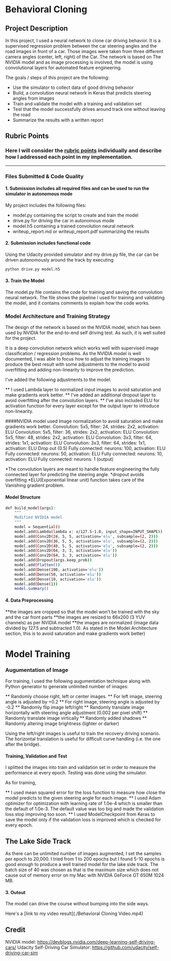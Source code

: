 # **Behavioral Cloning** 

## Project Description
In this project, I used a neural network to clone car driving behavior. It is a supervised regression problem between the car steering angles and the road images in front of a car.
Those images were taken from three different camera angles (center, left, right) of the Car.
The network is based on The NVIDIA model and as image processing is involved, the model is using convolutional layers for automated feature engineering.

The goals / steps of this project are the following:
* Use the simulator to collect data of good driving behavior
* Build, a convolution neural network in Keras that predicts steering angles from images
* Train and validate the model with a training and validation set
* Test that the model successfully drives around track one without leaving the road
* Summarize the results with a written report

## Rubric Points
### Here I will consider the [rubric points](https://review.udacity.com/#!/rubrics/432/view) individually and describe how I addressed each point in my implementation.  

---
### Files Submitted & Code Quality

#### 1. Submission includes all required files and can be used to run the simulator in autonomous mode

My project includes the following files:
* model.py containing the script to create and train the model
* drive.py for driving the car in autonomous mode
* model.h5 containing a trained convolution neural network 
* writeup_report.md or writeup_report.pdf summarizing the results

#### 2. Submission includes functional code
Using the Udacity provided simulator and my drive.py file, the car can be driven autonomously around the track by executing 
```sh
python drive.py model.h5
```

#### 3. Train the Model

The model.py file contains the code for training and saving the convolution neural network. The file shows the pipeline I used for training and validating the model, and it contains comments to explain how the code works.

### Model Architecture and Training Strategy

The design of the network is based on the NVIDIA model, which has been used by NVIDIA for the end-to-end self driving test. As such, it is well suited for the project.

It is a deep convolution network which works well with supervised image classification / regression problems. As the NVIDIA model is well documented, I was able to focus how to adjust the training images to produce the best result with some adjustments to the model to avoid overfitting and adding non-linearity to improve the prediction.

I've added the following adjustments to the model.

** I used Lambda layer to normalized input images to avoid saturation and make gradients work better.
** I've added an additional dropout layer to avoid overfitting after the convolution layers.
** I've also included ELU for activation function for every layer except for the output layer to introduce non-linearity.

####NVIDIA model used
    Image normalization to avoid saturation and make gradients work better.
    Convolution: 5x5, filter: 24, strides: 2x2, activation: ELU
    Convolution: 5x5, filter: 36, strides: 2x2, activation: ELU
    Convolution: 5x5, filter: 48, strides: 2x2, activation: ELU
    Convolution: 3x3, filter: 64, strides: 1x1, activation: ELU
    Convolution: 3x3, filter: 64, strides: 1x1, activation: ELU
    Drop out (0.5)
    Fully connected: neurons: 100, activation: ELU
    Fully connected: neurons: 50, activation: ELU
    Fully connected: neurons: 10, activation: ELU
    Fully connected: neurons: 1 (output)
  
   *The convolution layers are meant to handle feature engineering the fully connected layer for predicting the steering angle.
   *dropout avoids overfitting
   *ELU(Exponential linear unit) function takes care of the Vanishing gradient problem. 

#### Model Structure
```sh
def build_model(args):
    """
    Modified NVIDIA model
    """
    model = Sequential()
    model.add(Lambda(lambda x: x/127.5-1.0, input_shape=INPUT_SHAPE))
    model.add(Conv2D(24, 5, 5, activation='elu', subsample=(2, 2)))
    model.add(Conv2D(36, 5, 5, activation='elu', subsample=(2, 2)))
    model.add(Conv2D(48, 5, 5, activation='elu', subsample=(2, 2)))
    model.add(Conv2D(64, 3, 3, activation='elu'))
    model.add(Conv2D(64, 3, 3, activation='elu'))
    model.add(Dropout(args.keep_prob))
    model.add(Flatten())
    model.add(Dense(100, activation='elu'))
    model.add(Dense(50, activation='elu'))
    model.add(Dense(10, activation='elu'))
    model.add(Dense(1))
    model.summary()
```    
#### 4. Data Preprocessing

**the images are cropped so that the model won’t be trained with the sky and the car front parts
**the images are resized to 66x200 (3 YUV channels) as per NVIDIA model
**the images are normalized (image data divided by 127.5 and subtracted 1.0). As stated in the Model Architecture section, this is to avoid saturation and make gradients work better)

# Model Training

### Augumentation of Image 
For training, I used the following augumentation technique along with Python generator to generate unlimited number of images:

** Randomly choose right, left or center images.
** For left image, steering angle is adjusted by +0.2
** For right image, steering angle is adjusted by -0.2
** Randomly flip image left/right
** Randomly translate image horizontally with steering angle adjustment (0.002 per pixel shift)
** Randomly translate image virtically
** Randomly added shadows
** Randomly altering image brightness (lighter or darker)

Using the left/right images is useful to train the recovery driving scenario. The horizontal translation is useful for difficult curve handling (i.e. the one after the bridge).

#### Training, Validation and Test
I splitted the images into train and validation set in order to measure the performance at every epoch. Testing was done using the simulator.

As for training,

** I used mean squared error for the loss function to measure how close the model predicts to the given steering angle for each image.
** I used Adam optimizer for optimization with learning rate of 1.0e-4 which is smaller than the default of 1.0e-3. The default value was too big and made the validation loss stop improving too soon.
** I used ModelCheckpoint from Keras to save the model only if the validation loss is improved which is checked for every epoch.

## The Lake Side Track
As there can be unlimited number of images augmented, I set the samples per epoch to 20,000. I tried from 1 to 200 epochs but I found 5-10 epochs is good enough to produce a well trained model for the lake side track. The batch size of 40 was chosen as that is the maximum size which does not cause out of memory error on my Mac with NVIDIA GeForce GT 650M 1024 MB.

[image1]: ./run1/2019_02_05_14_37_50_122.jpg "Center"
[image2]: ./run1/2019_02_05_14_37_51_510.jpg
[image3]: ./run1/2019_02_05_14_38_14_842.jpg

#### 3. Outout

The model can drive the course without bumping into the side ways.

Here's a [link to my video result](./Behavioral Cloning Video.mp4)

## Credit
NVIDIA model: https://devblogs.nvidia.com/deep-learning-self-driving-cars/
Udacity Self-Driving Car Simulator: https://github.com/udacity/self-driving-car-sim
